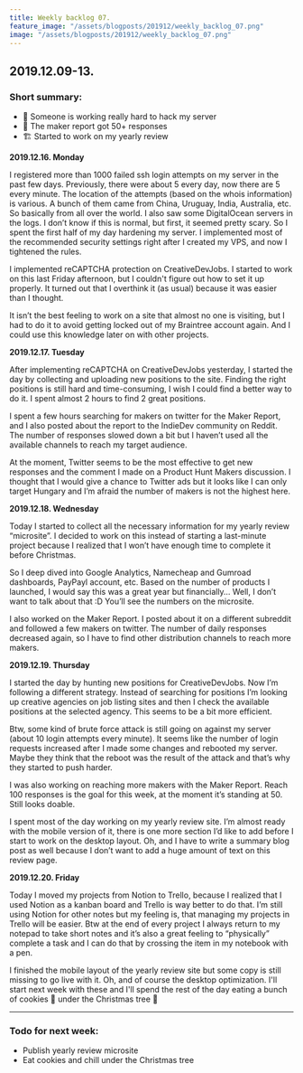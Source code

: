 ```yaml
---
title: Weekly backlog 07.
feature_image: "/assets/blogposts/201912/weekly_backlog_07.png"
image: "/assets/blogposts/201912/weekly_backlog_07.png"
---
```


## 2019.12.09-13.

### Short summary:

-   🤖 Someone is working really hard to hack my server
-   🎉 The maker report got 50+ responses
-   🏗️ Started to work on my yearly review

<!-- more -->

**2019.12.16. Monday**

I registered more than 1000 failed ssh login attempts on my server in the past few days. Previously, there were about 5 every day, now there are 5 every minute. The location of the attempts (based on the whois information) is various. A bunch of them came from China, Uruguay, India, Australia, etc. So basically from all over the world. I also saw some DigitalOcean servers in the logs. I don’t know if this is normal, but first, it seemed pretty scary. So I spent the first half of my day hardening my server. I implemented most of the recommended security settings right after I created my VPS, and now I tightened the rules.

I implemented reCAPTCHA protection on CreativeDevJobs. I started to work on this last Friday afternoon, but I couldn't figure out how to set it up properly. It turned out that I overthink it (as usual) because it was easier than I thought.

It isn’t the best feeling to work on a site that almost no one is visiting, but I had to do it to avoid getting locked out of my Braintree account again. And I could use this knowledge later on with other projects.

**2019.12.17. Tuesday**

After implementing reCAPTCHA on CreativeDevJobs yesterday, I started the day by collecting and uploading new positions to the site. Finding the right positions is still hard and time-consuming, I wish I could find a better way to do it. I spent almost 2 hours to find 2 great positions.

I spent a few hours searching for makers on twitter for the Maker Report, and I also posted about the report to the IndieDev community on Reddit. The number of responses slowed down a bit but I haven’t used all the available channels to reach my target audience.

At the moment, Twitter seems to be the most effective to get new responses and the comment I made on a Product Hunt Makers discussion. I thought that I would give a chance to Twitter ads but it looks like I can only target Hungary and I’m afraid the number of makers is not the highest here.

**2019.12.18. Wednesday**

Today I started to collect all the necessary information for my yearly review “microsite”. I decided to work on this instead of starting a last-minute project because I realized that I won’t have enough time to complete it before Christmas.

So I deep dived into Google Analytics, Namecheap and Gumroad dashboards, PayPayl account, etc. Based on the number of products I launched, I would say this was a great year but financially… Well, I don’t want to talk about that :D You’ll see the numbers on the microsite.

I also worked on the Maker Report. I posted about it on a different subreddit and followed a few makers on twitter. The number of daily responses decreased again, so I have to find other distribution channels to reach more makers.

**2019.12.19. Thursday**

I started the day by hunting new positions for CreativeDevJobs. Now I’m following a different strategy. Instead of searching for positions I’m looking up creative agencies on job listing sites and then I check the available positions at the selected agency. This seems to be a bit more efficient.

Btw, some kind of brute force attack is still going on against my server (about 10 login attempts every minute). It seems like the number of login requests increased after I made some changes and rebooted my server. Maybe they think that the reboot was the result of the attack and that’s why they started to push harder.

I was also working on reaching more makers with the Maker Report. Reach 100 responses is the goal for this week, at the moment it’s standing at 50. Still looks doable.

I spent most of the day working on my yearly review site. I’m almost ready with the mobile version of it, there is one more section I’d like to add before I start to work on the desktop layout. Oh, and I have to write a summary blog post as well because I don’t want to add a huge amount of text on this review page.

**2019.12.20. Friday**

Today I moved my projects from Notion to Trello, because I realized that I used Notion as a kanban board and Trello is way better to do that. I’m still using Notion for other notes but my feeling is, that managing my projects in Trello will be easier. Btw at the end of every project I always return to my notepad to take short notes and it’s also a great feeling to “physically” complete a task and I can do that by crossing the item in my notebook with a pen.

I finished the mobile layout of the yearly review site but some copy is still missing to go live with it. Oh, and of course the desktop optimization. I'll start next week with these and I'll spend the rest of the day eating a bunch of cookies 🍪 under the Christmas tree 🎄

---

### Todo for next week:

-   Publish yearly review microsite
-   Eat cookies and chill under the Christmas tree
